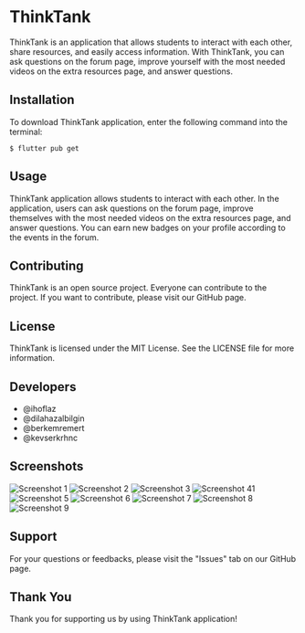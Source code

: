 # ThinkTank
ThinkTank is an application that allows students to interact with  each other, share resources, and easily access information. With ThinkTank, you can ask questions on the forum page, improve yourself with the most needed videos on the extra resources page, and answer questions.
## Installation
To download ThinkTank application, enter the following command into the terminal:

    $ flutter pub get
## Usage
ThinkTank application allows students to interact with each other. In the application, users can ask questions on the forum page, improve themselves with the most needed videos on the extra resources page, and answer questions. You can earn new badges on your profile according to the events in the forum.
## Contributing
ThinkTank is an open source project. Everyone can contribute to the project. If you want to contribute, please visit our GitHub page.
## License
ThinkTank is licensed under the MIT License. See the LICENSE file for more information.
## Developers
- @ihoflaz
- @dilahazalbilgin
- @berkemremert
- @kevserkrhnc
## Screenshots
![Screenshot 1](./example/ekranlar/ss1.png)
![Screenshot 2](./example/ekranlar/ss2.png)
![Screenshot 3](./example/ekranlar/ss3.png)
![Screenshot 41](./example/ekranlar/ss4.png)
![Screenshot 5](./example/ekranlar/ss5.png)
![Screenshot 6](./example/ekranlar/ss6.png)
![Screenshot 7](./example/ekranlar/ss7.png)
![Screenshot 8](./example/ekranlar/ss8.png)
![Screenshot 9](./example/ekranlar/ss9.png)

## Support
For your questions or feedbacks, please visit the "Issues" tab on our GitHub page.
## Thank You
Thank you for supporting us by  using ThinkTank application!